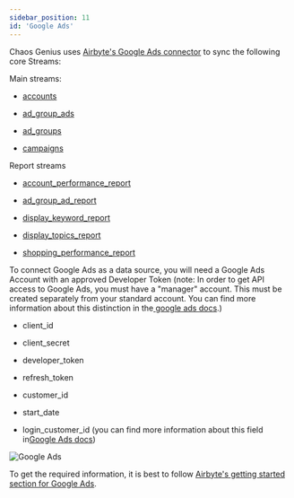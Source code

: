 ```yaml
---
sidebar_position: 11
id: 'Google Ads'
---
```


Chaos Genius uses [Airbyte's Google Ads connector](https://docs.airbyte.io/integrations/sources/google-ads) to sync the following core Streams:

Main streams:

-   [accounts](https://developers.google.com/google-ads/api/fields/v8/customer)

-   [ad_group_ads](https://developers.google.com/google-ads/api/fields/v8/ad_group_ad)

-   [ad_groups](https://developers.google.com/google-ads/api/fields/v8/ad_group)

-   [campaigns](https://developers.google.com/google-ads/api/fields/v8/campaign)

Report streams

-   [account_performance_report](https://developers.google.com/google-ads/api/docs/migration/mapping#account_performance)

-   [ad_group_ad_report](https://developers.google.com/google-ads/api/docs/migration/mapping#ad_performance)

-   [display_keyword_report](https://developers.google.com/google-ads/api/docs/migration/mapping#display_keyword_performance)

-   [display_topics_report](https://developers.google.com/google-ads/api/docs/migration/mapping#display_topics_performance)

-   [shopping_performance_report](https://developers.google.com/google-ads/api/docs/migration/mapping#shopping_performance)

To connect Google Ads as a data source, you will need a Google Ads Account with an approved Developer Token (note: In order to get API access to Google Ads, you must have a "manager" account. This must be created separately from your standard account. You can find more information about this distinction in the[  google ads docs](https://ads.google.com/home/tools/manager-accounts/).)

-   client_id

-   client_secret

-   developer_token

-   refresh_token

-   customer_id

-   start_date

-   login_customer_id (you can find more information about this field in[Google Ads docs](https://developers.google.com/google-ads/api/docs/concepts/call-structure#cid))

![Google Ads](/img/connecting-to-data-sources/googleads.png)

To get the required information, it is best to follow [Airbyte's getting started section for Google Ads](https://docs.airbyte.io/integrations/sources/google-ads#getting-started-airbyte-open-source).
